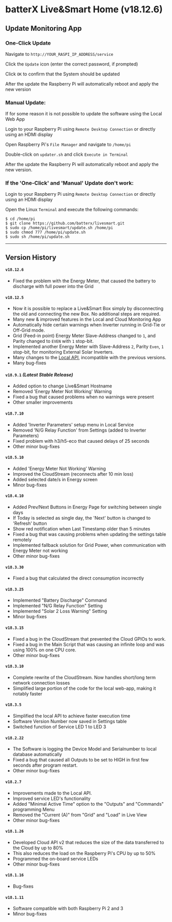 # batterX Live&Smart Home (v18.12.6)

## Update Monitoring App

### One-Click Update

Navigate to `http://YOUR_RASPI_IP_ADDRESS/service`

Click the `Update` icon (enter the correct password, if prompted)

Click `OK` to confirm that the System should be updated

After the update the Raspberry Pi will automatically reboot and apply the new version

### Manual Update:

If for some reason it is not possible to update the software using the Local Web App

Login to your Raspberry Pi using `Remote Desktop Connection` or directly using an HDMI display

Open Raspberry Pi's `File Manager` and navigate to `/home/pi`

Double-click on `updater.sh` and click `Execute in Terminal`

After the update the Raspberry Pi will automatically reboot and apply the new version.

### If the 'One-Click' and 'Manual' Update don't work:

Login to your Raspberry Pi using `Remote Desktop Connection` or directly using an HDMI display

Open the Linux `Terminal` and execute the following commands:
```
$ cd /home/pi
$ git clone https://github.com/batterx/livesmart.git
$ sudo cp /home/pi/livesmart/update.sh /home/pi
$ sudo chmod 777 /home/pi/update.sh
$ sudo sh /home/pi/update.sh
```

---

## Version History

#### `v18.12.6`

- Fixed the problem with the Energy Meter, that caused the battery to discharge with full power into the Grid

#### `v18.12.5`

- Now it is possible to replace a Live&Smart Box simply by disconnecting the old and connecting the new Box. No additional steps are required.
- Many new & improved features in the Local and Cloud Monitoring App
- Automatically hide certain warnings when Inverter running in Grid-Tie or Off-Grid mode.
- Grid (Feed-in point) Energy Meter Slave-Address changed to `1`, and Parity changed to `EVEN` with `1` stop-bit.
- Implemented another Energy Meter with Slave-Address `2`, Parity `Even`, `1` stop-bit, for monitoring External Solar Inverters.
- Many changes to the [Local API](https://github.com/batterX/LiveSmart/wiki), incompatible with the previous versions.
- Many bug-fixes

#### `v18.9.1` *(Latest Stable Release)*
- Added option to change Live&Smart Hostname
- Removed 'Energy Meter Not Working' Warning
- Fixed a bug that caused problems when no warnings were present
- Other smaller improvements

#### `v18.7.10`
- Added 'Inverter Parameters' setup menu in Local Service
- Removed 'N/G Relay Function' from Settings (added to Inverter Parameters)
- Fixed problem with h3/h5-eco that caused delays of 25 seconds
- Other minor bug-fixes

#### `v18.5.10`
- Added 'Energy Meter Not Working' Warning
- Improved the CloudStream (reconnects after 10 min loss)
- Added selected date/s in Energy screen
- Minor bug-fixes

#### `v18.4.10`
- Added Prev/Next Buttons in Energy Page for switching between single days
- If Today is selected as single day, the 'Next' button is changed to 'Refresh' button
- Show red notification when Last Timestamp older than 5 minutes
- Fixed a bug that was causing problems when updating the settings table remotely
- Implemented fallback solution for Grid Power, when communication with Energy Meter not working
- Other minor bug-fixes

#### `v18.3.30`
- Fixed a bug that calculated the direct consumption incorrectly

#### `v18.3.25`
- Implemented "Battery Discharge" Command
- Implemented "N/G Relay Function" Setting
- Implemented "Solar 2 Loss Warning" Setting
- Minor bug-fixes

#### `v18.3.15`
- Fixed a bug in the CloudStream that prevented the Cloud GPIOs to work.
- Fixed a bug in the Main Script that was causing an infinite loop and was using 100% on one CPU core.
- Other minor bug-fixes

#### `v18.3.10`
- Complete rewrite of the CloudStream. Now handles short/long term network connection losses
- Simplified large portion of the code for the local web-app, making it notably faster

#### `v18.3.5`
- Simplified the local API to achieve faster execution time
- Software Version Number now saved in Settings table
- Switched function of Service LED 1 to LED 3

#### `v18.2.22`
- The Software is logging the Device Model and Serialnumber to local database automatically
- Fixed a bug that caused all Outputs to be set to HIGH in first few seconds after program restart.
- Other minor bug-fixes

#### `v18.2.7`
- Improvements made to the Local API.
- Improved service LED's functionality
- Added "Minimal Active Time" option to the "Outputs" and "Commands" programming Menu
- Removed the "Current (A)" from "Grid" and "Load" in Live View
- Other minor bug-fixes

#### `v18.1.26`
- Developed Cloud API v2 that reduces the size of the data transferred to the Cloud by up to 80%
- This also reduces the load on the Raspberry Pi's CPU by up to 50%
- Programmed the on-board service LEDs
- Other minor bug-fixes

#### `v18.1.16`
- Bug-fixes

#### `v18.1.11`
- Software compatible with both Raspberry Pi 2 and 3
- Minor bug-fixes
